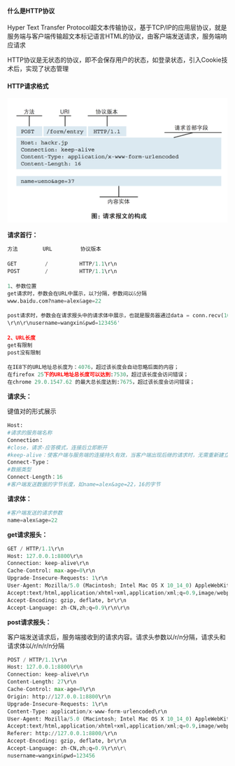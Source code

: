 #### 什么是HTTP协议

Hyper Text Transfer Protocol超文本传输协议，基于TCP/IP的应用层协议，就是服务端与客户端传输超文本标记语言HTML的协议，由客户端发送请求，服务端响应请求

HTTP协议是无状态的协议，即不会保存用户的状态，如登录状态，引入Cookie技术后，实现了状态管理



#### HTTP请求格式

![http请求格式](./images/http请求格式.png)



**请求首行：**

```python
方法        URL         协议版本

GET         /          HTTP/1.1\r\n
POST        /          HTTP/1.1\r\n

1、参数位置
get请求时，参数会在URL中展示，以?分隔，参数间以&分隔
www.baidu.com?name=alex&age=22

post请求时，参数会在请求报头中的请求体中展示，也就是服务器通过data = conn.recv(1024)接收，在/r/n/r/n后展示
\r\n\r\nusername=wangxin&pwd=123456'

2、URL长度
get有限制
post没有限制

在IE8下的URL地址总长度为：4076，超过该长度会自动忽略后面的内容；
在firefox 25下的URL地址总长度可以达到:7530，超过该长度会访问错误；
在chrome 29.0.1547.62 的最大总长度达到:7675，超过该长度会访问错误；
```

**请求头：**

键值对的形式展示

```python
Host: 
#请求的服务端名称
Connection：
#close，请求-应答模式，连接后立即断开
#keep-alive：使客户端与服务端的连接持久有效，当客户端出现后继的请求时，无需重新建立连接。性能更高，避免了建立/释放连接的开销
Connect-Type：
#数据类型
Connect-Length：16 
#客户端发送数据的字节长度，如name=alex&age=22，16的字节
```

**请求体：**

```python
#客户端发送的请求参数
name=alex&age=22
```



**get请求报头：**

```python
GET / HTTP/1.1\r\n
Host: 127.0.0.1:8800\r\n
Connection: keep-alive\r\n
Cache-Control: max-age=0\r\n
Upgrade-Insecure-Requests: 1\r\n
User-Agent: Mozilla/5.0 (Macintosh; Intel Mac OS X 10_14_0) AppleWebKit/537.36 (KHTML, like Gecko) Chrome/70.0.3538.67 Safari/537.36\r\n
Accept:text/html,application/xhtml+xml,application/xml;q=0.9,image/webp,image/apng,*/*;q=0.8\r\n
Accept-Encoding: gzip, deflate, br\r\n
Accept-Language: zh-CN,zh;q=0.9\r\n\r\n
```



**post请求报头：**

客户端发送请求后，服务端接收到的请求内容。请求头参数以/r/n分隔，请求头和请求体以/r/n/r/n分隔

```python
POST / HTTP/1.1\r\n
Host: 127.0.0.1:8800\r\n
Connection: keep-alive\r\n
Content-Length: 27\r\n
Cache-Control: max-age=0\r\n
Origin: http://127.0.0.1:8800\r\n
Upgrade-Insecure-Requests: 1\r\n
Content-Type: application/x-www-form-urlencoded\r\n
User-Agent: Mozilla/5.0 (Macintosh; Intel Mac OS X 10_14_0) AppleWebKit/537.36 (KHTML, like Gecko) Chrome/70.0.3538.67 Safari/537.36\r\n
Accept:text/html,application/xhtml+xml,application/xml;q=0.9,image/webp,image/apng,*/*;q=0.8\r\n
Referer: http://127.0.0.1:8800/\r\n
Accept-Encoding: gzip, deflate, br\r\n
Accept-Language: zh-CN,zh;q=0.9\r\n\r\
nusername=wangxin&pwd=123456
```

